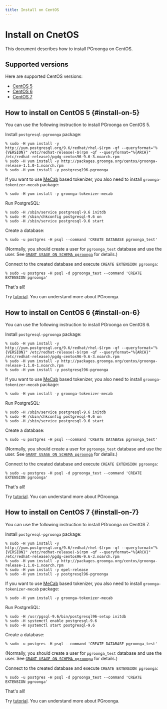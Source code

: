 ```yaml
---
title: Install on CentOS
---
```


# Install on CnetOS

This document describes how to install PGroonga on CentOS.

## Supported versions

Here are supported CentOS versions:

  * [CentOS 5](#install-on-5)
  * [CentOS 6](#install-on-6)
  * [CentOS 7](#install-on-7)

## How to install on CentOS 5 {#install-on-5}

You can use the following instruction to install PGroonga on CentOS 5.

Install `postgresql-pgroonga` package:

```text
% sudo -H yum install -y http://yum.postgresql.org/9.6/redhat/rhel-$(rpm -qf --queryformat="%{VERSION}" /etc/redhat-release)-$(rpm -qf --queryformat="%{ARCH}" /etc/redhat-release)/pgdg-centos96-9.6-3.noarch.rpm
% sudo -H yum install -y http://packages.groonga.org/centos/groonga-release-1.1.0-1.noarch.rpm
% sudo -H yum install -y postgresql96-pgroonga
```

If you want to use [MeCab](http://taku910.github.io/mecab/) based tokenizer, you also need to install `groonga-tokenizer-mecab` package:

```text
% sudo -H yum install -y groonga-tokenizer-mecab
```

Run PostgreSQL:

```text
% sudo -H /sbin/service postgresql-9.6 initdb
% sudo -H /sbin/chkconfig postgresql-9.6 on
% sudo -H /sbin/service postgresql-9.6 start
```

Create a database:

```text
% sudo -u postgres -H psql --command 'CREATE DATABASE pgroonga_test'
```

(Normally, you should create a user for `pgroonga_test` database and use the user. See [`GRANT USAGE ON SCHEMA pgroonga`](../reference/grant-usage-on-schema-pgroonga.html) for details.)

Connect to the created database and execute `CREATE EXTENSION pgroonga`:

```text
% sudo -u postgres -H psql -d pgroonga_test --command 'CREATE EXTENSION pgroonga'
```

That's all!

Try [tutorial](../tutorial/). You can understand more about PGroonga.

## How to install on CentOS 6 {#install-on-6}

You can use the following instruction to install PGroonga on CentOS 6.

Install `postgresql-pgroonga` package:

```text
% sudo -H yum install -y http://yum.postgresql.org/9.6/redhat/rhel-$(rpm -qf --queryformat="%{VERSION}" /etc/redhat-release)-$(rpm -qf --queryformat="%{ARCH}" /etc/redhat-release)/pgdg-centos96-9.6-3.noarch.rpm
% sudo -H yum install -y http://packages.groonga.org/centos/groonga-release-1.1.0-1.noarch.rpm
% sudo -H yum install -y postgresql96-pgroonga
```

If you want to use [MeCab](http://taku910.github.io/mecab/) based tokenizer, you also need to install `groonga-tokenizer-mecab` package:

```text
% sudo -H yum install -y groonga-tokenizer-mecab
```

Run PostgreSQL:

```text
% sudo -H /sbin/service postgresql-9.6 initdb
% sudo -H /sbin/chkconfig postgresql-9.6 on
% sudo -H /sbin/service postgresql-9.6 start
```

Create a database:

```text
% sudo -u postgres -H psql --command 'CREATE DATABASE pgroonga_test'
```

(Normally, you should create a user for `pgroonga_test` database and use the user. See [`GRANT USAGE ON SCHEMA pgroonga`](../reference/grant-usage-on-schema-pgroonga.html) for details.)

Connect to the created database and execute `CREATE EXTENSION pgroonga`:

```text
% sudo -u postgres -H psql -d pgroonga_test --command 'CREATE EXTENSION pgroonga'
```

That's all!

Try [tutorial](../tutorial/). You can understand more about PGroonga.

## How to install on CentOS 7 {#install-on-7}

You can use the following instruction to install PGroonga on CentOS 7.

Install `postgresql-pgroonga` package:

```text
% sudo -H yum install -y http://yum.postgresql.org/9.6/redhat/rhel-$(rpm -qf --queryformat="%{VERSION}" /etc/redhat-release)-$(rpm -qf --queryformat="%{ARCH}" /etc/redhat-release)/pgdg-centos96-9.6-3.noarch.rpm
% sudo -H yum install -y http://packages.groonga.org/centos/groonga-release-1.1.0-1.noarch.rpm
% sudo -H yum install -y epel-release
% sudo -H yum install -y postgresql96-pgroonga
```

If you want to use [MeCab](http://taku910.github.io/mecab/) based tokenizer, you also need to install `groonga-tokenizer-mecab` package:

```text
% sudo -H yum install -y groonga-tokenizer-mecab
```

Run PostgreSQL:

```text
% sudo -H /usr/pgsql-9.6/bin/postgresql96-setup initdb
% sudo -H systemctl enable postgresql-9.6
% sudo -H systemctl start postgresql-9.6
```

Create a database:

```text
% sudo -u postgres -H psql --command 'CREATE DATABASE pgroonga_test'
```

(Normally, you should create a user for `pgroonga_test` database and use the user. See [`GRANT USAGE ON SCHEMA pgroonga`](../reference/grant-usage-on-schema-pgroonga.html) for details.)

Connect to the created database and execute `CREATE EXTENSION pgroonga`:

```text
% sudo -u postgres -H psql -d pgroonga_test --command 'CREATE EXTENSION pgroonga'
```

That's all!

Try [tutorial](../tutorial/). You can understand more about PGroonga.
